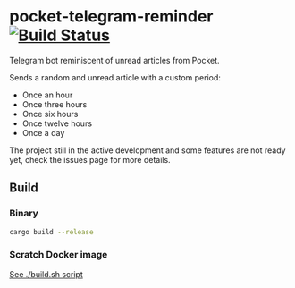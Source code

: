# pocket-telegram-reminder [![Build Status](https://travis-ci.com/igor-ramazanov/pocket-telegram-reminder.svg?branch=master)](https://travis-ci.com/igor-ramazanov/pocket-telegram-reminder)
Telegram bot reminiscent of unread articles from Pocket.

Sends a random and unread article with a custom period:
* Once an hour
* Once three hours
* Once six hours
* Once twelve hours
* Once a day

The project still in the active development and some features are not ready yet, check the issues page for more details.

## Build

### Binary

```bash
cargo build --release
```

### Scratch Docker image

[See ./build.sh script](/build.sh)